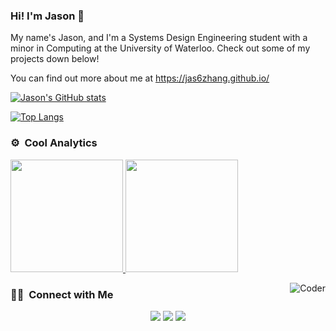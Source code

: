### Hi! I'm Jason 👋

My name's Jason, and I'm a Systems Design Engineering student with a minor in Computing at the University of Waterloo. Check out some of my projects down below!

You can find out more about me at https://jas6zhang.github.io/

<!--- - You can find out more about me at https://jas6zhang.github.io/ --->

[![Jason's GitHub stats](https://github-readme-stats.vercel.app/api?username=jas6zhang&theme=algolia&hide=stars,issues)](https://github.com/jas6zhang/github-readme-stats)

[![Top Langs](https://github-readme-stats.vercel.app/api/top-langs/?username=jas6zhang&theme=algolia)](https://github.com/jas6zhang/github-readme-stats)

### ⚙️ &nbsp;Cool Analytics

<p align="left">
  <a href="https://github.com/jas6zhang">
  <img height="180em" src="https://github-readme-stats-eight-theta.vercel.app/api?username=jas6zhang&show_icons=true&theme=tokyonight&include_all_commits=true&count_private=true"/>
      <img height="180em" src="https://github-readme-stats.vercel.app/api/top-langs/?username=jas6zhang&theme=algolia"/>
</a>
</p>

<img alt="Coder" src="https://user-images.githubusercontent.com/65873016/156272393-0646880b-10d3-459b-b222-aaf374b5fb6d.gif" align="right"/>

### 🤝🏻 &nbsp;Connect with Me

<p align="center">
<!--<a href="link"><img src="https://img.shields.io/badge/-link.com-3423A6?style=flat&logo=Google-Chrome&logoColor=white"/></a>-->
<a href="https://www.linkedin.com/in/j6z/"><img src="https://img.shields.io/badge/-Jason%20Zhang-0077B5?style=flat&logo=Linkedin&logoColor=white"/></a>
<a href="mailto:j2343zha@uwaterloo.ca"><img src="https://img.shields.io/badge/-j2343zha@uwaterloo.ca-D14836?style=flat&logo=Gmail&logoColor=white"/></a>
<a href="https://instagram.com/dtrxcy"><img src="https://img.shields.io/badge/-@jason6zhang-E4405F?style=flat&logo=Instagram&logoColor=white"/></a>
</p>
